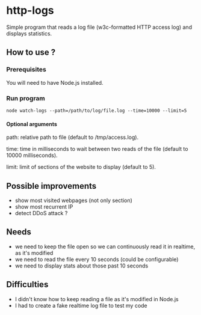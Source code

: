 # http-logs
 Simple program that reads a log file (w3c-formatted HTTP access log) and displays statistics.

## How to use ?
### Prerequisites
You will need to have Node.js installed.

### Run program
    node watch-logs --path=/path/to/log/file.log --time=10000 --limit=5

#### Optional arguments
path: relative path to file (default to /tmp/access.log).

time: time in milliseconds to wait between two reads of the file (default to 10000 milliseconds).

limit: limit of sections of the website to display (default to 5).

## Possible improvements
- show most visited webpages (not only section)
- show most recurrent IP
- detect DDoS attack ?

## Needs
- we need to keep the file open so we can continuously read it in realtime, as it's modified
- we need to read the file every 10 seconds (could be configurable)
- we need to display stats about those past 10 seconds

## Difficulties
- I didn't know how to keep reading a file as it's modified in Node.js
- I had to create a fake realtime log file to test my code